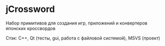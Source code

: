 # jCrossword
Набор примитивов для создания игр, приложений и конвертеров японских кроссвордов

Стэк: C++, Qt (тесты, gui, работа с файловой системой), MSVS (проект)

